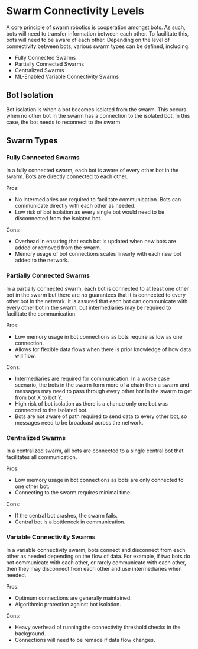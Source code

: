 # Swarm Connectivity Levels
A core principle of swarm robotics is cooperation amongst bots. As such, bots will need to transfer information between each other. To facilitate this, bots will need to be aware of each other. Depending on the level of connectivity between bots, various swarm types can be defined, including:
- Fully Connected Swarms
- Partially Connected Swarms
- Centralized Swarms
- ML-Enabled Variable Connectivity Swarms

## Bot Isolation
Bot isolation is when a bot becomes isolated from the swarm. This occurs when no other bot in the swarm has a connection to the isolated bot. In this case, the bot needs to reconnect to the swarm.

## Swarm Types
### Fully Connected Swarms
In a fully connected swarm, each bot is aware of every other bot in the swarm. Bots are directly connected to each other.

Pros:
- No intermediaries are required to facilitate communication. Bots can communicate directly with each other as needed.
- Low risk of bot isolation as every single bot would need to be disconnected from the isolated bot.

Cons:
- Overhead in ensuring that each bot is updated when new bots are added or removed from the swarm.
- Memory usage of bot connections scales linearly with each new bot added to the network.

### Partially Connected Swarms
In a partially connected swarm, each bot is connected to at least one other bot in the swarm but there are no guarantees that it is connected to every other bot in the network. It is assured that each bot can communicate with every other bot in the swarm, but intermediaries may be required to facilitate the communication.

Pros:
- Low memory usage in bot connections as bots require as low as one connection.
- Allows for flexible data flows when there is prior knowledge of how data will flow.

Cons:
- Intermediaries are required for communication. In a worse case scenario, the bots in the swarm form more of a chain then a swarm and messages may need to pass through every other bot in the swarm to get from bot X to bot Y.
- High risk of bot isolation as there is a chance only one bot was connected to the isolated bot.
- Bots are not aware of path required to send data to every other bot, so messages need to be broadcast across the network.

### Centralized Swarms
In a centralized swarm, all bots are connected to a single central bot that facilitates all communication.

Pros:
- Low memory usage in bot connections as bots are only connected to one other bot.
- Connecting to the swarm requires minimal time.

Cons:
- If the central bot crashes, the swarm fails.
- Central bot is a bottleneck in communication.

### Variable Connectivity Swarms
In a variable connectivity swarm, bots connect and disconnect from each other as needed depending on the flow of data. For example, if two bots do not communicate with each other, or rarely communicate with each other, then they may disconnect from each other and use intermediaries when needed.

Pros:
- Optimum connections are generally maintained.
- Algorithmic protection against bot isolation.

Cons:
- Heavy overhead of running the connectivity threshold checks in the background.
- Connections will need to be remade if data flow changes.
